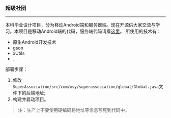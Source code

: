 ### 超级社团 ###
------------
本科毕业设计项目，分为移动Android端和服务器端。现在开源供大家交流与学习。本项目是移动Android端的代码，服务端代码请看[这里](https://github.com/KaiOrange/SuperAssociationServer)。
所使用的技术有：

* 原生Android开发技术
* gson
* xUtils
* ...

部署步骤：

1. 修改`SuperAssociation/src/com/xsy/superassociation/global/Global.java`文件下的后端地址;
3. 构建并启动项目。

>注：生产上不要使用硬编码将地址等信息写死到代码中。